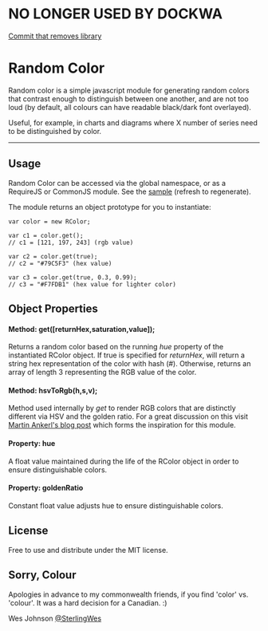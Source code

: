 # NO LONGER USED BY DOCKWA
[Commit that removes library](https://github.com/dockwa/dockwa-rails/commit/f59c855e28e1d35a8b833af2db7c08cc858e21da)

# Random Color

Random color is a simple javascript module for generating random colors that contrast enough to distinguish between one another, and are not too loud (by default, all colours can have readable black/dark font overlayed).

Useful, for example, in charts and diagrams where X number of series need to be distinguished by color.

---

## Usage

Random Color can be accessed via the global namespace, or as a RequireJS or CommonJS module. See the [sample](http://wesquire.ca/rcolor) (refresh to regenerate).

The module returns an object prototype for you to instantiate:

	var color = new RColor;
	
	var c1 = color.get();
	// c1 = [121, 197, 243] (rgb value)
	
	var c2 = color.get(true);
	// c2 = "#79C5F3" (hex value)
	
	var c3 = color.get(true, 0.3, 0.99);
	// c3 = "#F7FDB1" (hex value for lighter color)
	
## Object Properties

#### Method: get([returnHex,saturation,value]);

Returns a random color based on the running *hue* property of the instantiated RColor object. If true is specified for *returnHex*, will return a string hex representation of the color with hash (#). Otherwise, returns an array of length 3 representing the RGB value of the color.

#### Method: hsvToRgb(h,s,v);

Method used internally by *get* to render RGB colors that are distinctly different via HSV and the golden ratio. For a great discussion on this visit [Martin Ankerl's blog post](http://martin.ankerl.com/2009/12/09/how-to-create-random-colors-programmatically/) which forms the inspiration for this module.

#### Property: hue

A float value maintained during the life of the RColor object in order to ensure distinguishable colors.

#### Property: goldenRatio

Constant float value adjusts hue to ensure distinguishable colors.
	
## License

Free to use and distribute under the MIT license.

## Sorry, Colour

Apologies in advance to my commonwealth friends, if you find 'color' vs. 'colour'. It was a hard decision for a Canadian. :)

Wes Johnson
[@SterlingWes](http://twitter.com/SterlingWes)
